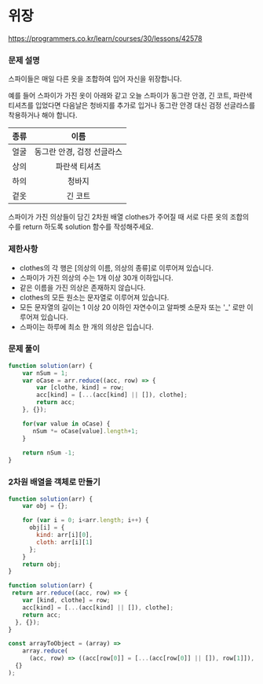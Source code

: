 # 위장

https://programmers.co.kr/learn/courses/30/lessons/42578

### 문제 설명

스파이들은 매일 다른 옷을 조합하여 입어 자신을 위장합니다.

예를 들어 스파이가 가진 옷이 아래와 같고 오늘 스파이가 동그란 안경, 긴 코트, 파란색 티셔츠를 입었다면 다음날은 청바지를 추가로 입거나 동그란 안경 대신 검정 선글라스를 착용하거나 해야 합니다.

| 종류 | 이름 |
| :---: | :---: |
| 얼굴 | 동그란 안경, 검정 선글라스 |
| 상의 | 파란색 티셔츠 |
| 하의 | 청바지 |
| 겉옷 | 긴 코트 |

스파이가 가진 의상들이 담긴 2차원 배열 clothes가 주어질 때 서로 다른 옷의 조합의 수를 return 하도록 solution 함수를 작성해주세요.

### 제한사항

- clothes의 각 행은 [의상의 이름, 의상의 종류]로 이루어져 있습니다.
- 스파이가 가진 의상의 수는 1개 이상 30개 이하입니다.
- 같은 이름을 가진 의상은 존재하지 않습니다.
- clothes의 모든 원소는 문자열로 이루어져 있습니다.
- 모든 문자열의 길이는 1 이상 20 이하인 자연수이고 알파벳 소문자 또는 '_' 로만 이루어져 있습니다.
- 스파이는 하루에 최소 한 개의 의상은 입습니다.

### 문제 풀이

```jsx
function solution(arr) {
    var nSum = 1;
    var oCase = arr.reduce((acc, row) => {
        var [clothe, kind] = row;
        acc[kind] = [...(acc[kind] || []), clothe];
        return acc;
    }, {});

    for(var value in oCase) {
       nSum *= oCase[value].length+1;
    }
    
    return nSum -1;
}
```

### 2차원 배열을 객체로 만들기
```jsx
function solution(arr) {
    var obj = {};

    for (var i = 0; i<arr.length; i++) {
      obj[i] = {
        kind: arr[i][0],
        cloth: arr[i][1]
      };
    }
    return obj;
}

function solution(arr) {
 return arr.reduce((acc, row) => {
    var [kind, clothe] = row;
    acc[kind] = [...(acc[kind] || []), clothe];
    return acc;
  }, {});
}

const arrayToObject = (array) =>
	array.reduce(
	  (acc, row) => ((acc[row[0]] = [...(acc[row[0]] || []), row[1]]), acc),
  {}
);
```